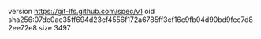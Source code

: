 version https://git-lfs.github.com/spec/v1
oid sha256:07de0ae35ff694d23ef4556f172a6785ff3cf16c9fb04d90bd9fec7d82ee72e8
size 3497

